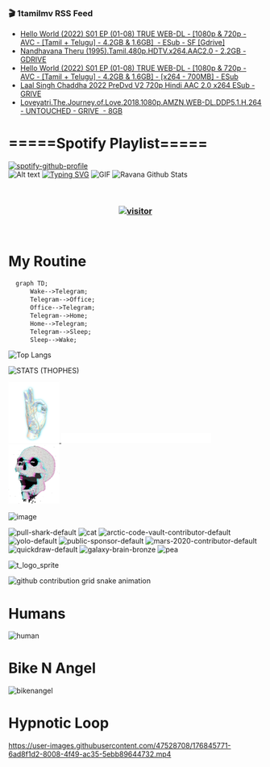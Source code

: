 ### 🎬 1tamilmv RSS Feed

<!-- BLOG-POST-LIST:START -->
- [Hello World &lpar;2022&rpar; S01 EP &lpar;01-08&rpar; TRUE WEB-DL - [1080p &amp; 720p - AVC - [Tamil + Telugu] - 4.2GB &amp; 1.6GB]  - ESub - SF [Gdrive]](https://www.1tamilmv.team/index.php?/forums/topic/167452-hello-world-2022-s01-ep-01-08-true-web-dl-1080p-720p-avc-tamil-telugu-42gb-16gb%C2%A0-esub-sf-gdrive/&do=findComment&comment=333587)
- [Nandhavana Theru &lpar;1995&rpar;.Tamil.480p.HDTV.x264.AAC2.0 - 2.2GB - GDRIVE](https://www.1tamilmv.team/index.php?/forums/topic/167451-nandhavana-theru-1995tamil480phdtvx264aac20-22gb-gdrive/&do=findComment&comment=333586)
- [Hello World &lpar;2022&rpar; S01 EP &lpar;01-08&rpar; TRUE WEB-DL - [1080p &amp; 720p - AVC - [Tamil + Telugu] - 4.2GB &amp; 1.6GB] - [x264 - 700MB] - ESub](https://www.1tamilmv.team/index.php?/forums/topic/167430-hello-world-2022-s01-ep-01-08-true-web-dl-1080p-720p-avc-tamil-telugu-42gb-16gb-x264-700mb-esub/&do=findComment&comment=333585)
- [Laal Singh Chaddha 2022 PreDvd V2 720p Hindi AAC 2.0 x264 ESub - GRIVE](https://www.1tamilmv.team/index.php?/forums/topic/167450-laal-singh-chaddha-2022-predvd-v2-720p-hindi-aac-20-x264-esub-grive%C2%A0/&do=findComment&comment=333584)
- [Loveyatri.The.Journey.of.Love.2018.1080p.AMZN.WEB-DL.DDP5.1.H.264 - UNTOUCHED - GRIVE  - 8GB](https://www.1tamilmv.team/index.php?/forums/topic/167449-loveyatrithejourneyoflove20181080pamznweb-dlddp51h264-untouched-grive%C2%A0-8gb/&do=findComment&comment=333583)
<!-- BLOG-POST-LIST:END -->

# =====Spotify Playlist=====
[![spotify-github-profile](https://spotify-github-profile.vercel.app/api/view?uid=31rfzgmuvvewegdlxvlev4ynz4vu&cover_image=true&theme=default&bar_color=53b14f&bar_color_cover=true)](https://ravana69.github.io/rss)
</br>
![Alt text](https://spotify-recently-played-readme.vercel.app/api?user=31rfzgmuvvewegdlxvlev4ynz4vu)
[![Typing SVG](https://readme-typing-svg.herokuapp.com?color=%2336BCF7&center=true&vCenter=true&multiline=true&height=81&lines=I+AM+RAVANA;CONTACT+ME+ON+TELEGRAM%3A+%40R4V4N4)](https://git.io/typing-svg)
<img align="centre" height="400px" width="490px" alt="GIF" src="https://github.com/ravana69/ravana69/blob/master/rvm.gif" />
![Ravana Github Stats](https://github-readme-stats.vercel.app/api?username=ravana69&&show_icons=true&theme=radical)

<br />
<h3 align="center"> <a href="https://t.me/r4v4n4"><img src="https://profile-counter.glitch.me/ravana69/count.svg" alt="visitor" width="600"></a> </h3>
</br>

<H1>My Routine</H1>

```mermaid
  graph TD;
      Wake-->Telegram;
      Telegram-->Office;
      Office-->Telegram;
      Telegram-->Home;
      Home-->Telegram;
      Telegram-->Sleep;
      Sleep-->Wake;
```
![Top Langs](https://github-readme-stats.vercel.app/api/top-langs/?username=ravana69&&show_icons=true&theme=radical)

![STATS (THOPHES)](https://github-profile-trophy.vercel.app/?username=ravana69&theme=gruvbox&margin-w=10&margin-h=15&column=8)
<br />
<p align="left">
    <a href="#">
        <img width="20%" src="./assets/images/hand.gif" alt="" />
    </a>
    <a href="#">
        <img width="59%" src="./assets/images/spacer.png" alt="" >
    </a>
    <a href="#">
        <img width="20%" src="./assets/images/skull.gif" alt="" />
    </a>
</p>


![image](https://user-images.githubusercontent.com/47528708/175298537-0623dc00-7b1a-4ec1-b5b1-71768763a234.png)

<img width="148" alt="pull-shark-default" src="https://user-images.githubusercontent.com/47528708/176419715-70981865-4dc6-489a-8a1a-06842db67b15.gif"> <img width="148" alt="cat" src="https://user-images.githubusercontent.com/47528708/179149594-60701d0e-e626-415f-9958-80736351eadd.gif"> <img width="148" alt="arctic-code-vault-contributor-default" src="https://user-images.githubusercontent.com/47528708/175267501-e1fbbb8f-c2b2-4882-b865-2ac4debef26c.png"> <img width="148" alt="yolo-default" src="https://user-images.githubusercontent.com/47528708/175267654-281a1880-1129-4b7b-bf2f-de5dd2bc5afa.png"> <img width="148" alt="public-sponsor-default" src="https://user-images.githubusercontent.com/47528708/175268448-2e78cc75-fb25-4d76-bd22-7df520446b45.png"> <img width="148" alt="mars-2020-contributor-default" src="https://user-images.githubusercontent.com/47528708/175268475-de6d987a-3be9-4353-86a5-23b422559355.png"> <img width="148" alt="quickdraw-default" src="https://user-images.githubusercontent.com/47528708/179148665-33e7c2c8-5d95-413e-8b25-6862820a5fe7.png"> <img width="148" alt="galaxy-brain-bronze" src="https://user-images.githubusercontent.com/47528708/176419717-e2fdca8b-0fdc-47dd-9511-a7ff52178a33.gif"> <img width="148" alt="pea" src="https://user-images.githubusercontent.com/47528708/179149608-800ce6e1-7d24-4bfe-8e84-5628e6d5497d.gif">

![t_logo_sprite](https://user-images.githubusercontent.com/47528708/175293007-21ff1792-1fca-4be3-bcae-12fdc3aa414f.svg)

![github contribution grid snake animation](https://raw.githubusercontent.com/ravana69/ravana69/output/github-contribution-grid-snake-dark.svg#gh-dark-mode-only)

# Humans
<img width="170" alt="human" src="https://user-images.githubusercontent.com/47528708/176413829-c142d478-1c96-4c3c-a2a4-2dd35374c335.gif">

# Bike N Angel
<img width="170" alt="bikenangel" src="https://user-images.githubusercontent.com/47528708/176616968-3a44f91e-8016-477c-9bb5-c4689a1adbee.gif">

# Hypnotic Loop

https://user-images.githubusercontent.com/47528708/176845771-6ad8f1d2-8008-4f49-ac35-5ebb89644732.mp4

